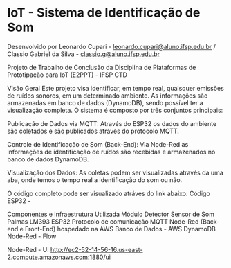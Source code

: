 # IoT - Sistema de Identificação de Som

Desenvolvido por Leonardo Cupari - leonardo.cupari@aluno.ifsp.edu.br / Classio Gabriel da Silva - classio.g@aluno.ifsp.edu.br

Projeto de Trabalho de Conclusão da Disciplina de Plataformas de Prototipação para IoT (E2PPT) - IFSP CTD

Visão Geral
Este projeto visa identificar, em tempo real, quaisquer emissões de ruídos sonoros, em um determinado ambiente. As informações são armazenadas em banco de dados (DynamoDB), sendo possível ter a visualização completa. O sistema é composto por três conjuntos principais:

Publicação de Dados via MQTT:
Através do ESP32 os dados do ambiente são coletados e são publicados atráves do protocolo MQTT.

Controle de Identificação de Som (Back-End):
Via Node-Red as informações de identificação de ruídos são recebidas e armazenados no banco de dados DynamoDB.

Visualização dos Dados:
As coletas podem ser visualizadas através da uma aba, onde temos o tempo real a identificação do som ou não.

O código completo pode ser visualizado atráves do link abaixo: Código ESP32 - 

Componentes e Infraestrutura Utilizada
Módulo Detector Sensor de Som Palmas LM393
ESP32
Protocolo de comunicação MQTT
Node-Red (Back-end e Front-End) hospedado na AWS
Banco de Dados - AWS DynamoDB
Node-Red - Flow





Node-Red - UI
http://ec2-52-14-56-16.us-east-2.compute.amazonaws.com:1880/ui



